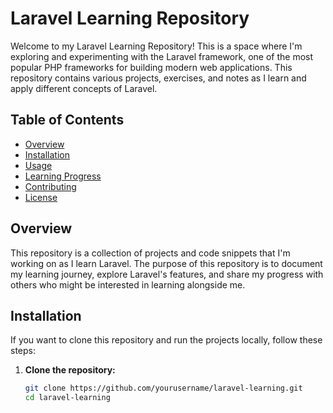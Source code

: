 # Laravel Learning Repository

Welcome to my Laravel Learning Repository! This is a space where I'm exploring and experimenting with the Laravel framework, one of the most popular PHP frameworks for building modern web applications. This repository contains various projects, exercises, and notes as I learn and apply different concepts of Laravel.

## Table of Contents

- [Overview](#overview)
- [Installation](#installation)
- [Usage](#usage)
- [Learning Progress](#learning-progress)
- [Contributing](#contributing)
- [License](#license)

## Overview

This repository is a collection of projects and code snippets that I'm working on as I learn Laravel. The purpose of this repository is to document my learning journey, explore Laravel's features, and share my progress with others who might be interested in learning alongside me.

## Installation

If you want to clone this repository and run the projects locally, follow these steps:

1. **Clone the repository:**

   ```bash
   git clone https://github.com/yourusername/laravel-learning.git
   cd laravel-learning
   ```
